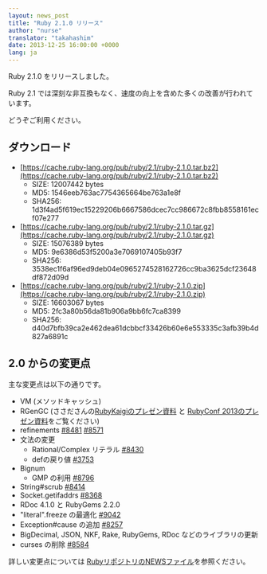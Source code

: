 ```yaml
---
layout: news_post
title: "Ruby 2.1.0 リリース"
author: "nurse"
translator: "takahashim"
date: 2013-12-25 16:00:00 +0000
lang: ja
---
```


Ruby 2.1.0 をリリースしました。

Ruby 2.1 では深刻な非互換もなく、速度の向上を含めた多くの改善が行われています。

どうぞご利用ください。

## ダウンロード

* [https://cache.ruby-lang.org/pub/ruby/2.1/ruby-2.1.0.tar.bz2](https://cache.ruby-lang.org/pub/ruby/2.1/ruby-2.1.0.tar.bz2)
  * SIZE:   12007442 bytes
  * MD5:    1546eeb763ac7754365664be763a1e8f
  * SHA256: 1d3f4ad5f619ec15229206b6667586dcec7cc986672c8fbb8558161ecf07e277
* [https://cache.ruby-lang.org/pub/ruby/2.1/ruby-2.1.0.tar.gz](https://cache.ruby-lang.org/pub/ruby/2.1/ruby-2.1.0.tar.gz)
  * SIZE:   15076389 bytes
  * MD5:    9e6386d53f5200a3e7069107405b93f7
  * SHA256: 3538ec1f6af96ed9deb04e0965274528162726cc9ba3625dcf23648df872d09d
* [https://cache.ruby-lang.org/pub/ruby/2.1/ruby-2.1.0.zip](https://cache.ruby-lang.org/pub/ruby/2.1/ruby-2.1.0.zip)
  * SIZE:   16603067 bytes
  * MD5:    2fc3a80b56da81b906a9bb6fc7ca8399
  * SHA256: d40d7bfb39ca2e462dea61dcbbcf33426b60e6e553335c3afb39b4d827a6891c

## 2.0 からの変更点

主な変更点は以下の通りです。

* VM (メソッドキャッシュ)
* RGenGC (ささださんの[RubyKaigiのプレゼン資料](http://rubykaigi.org/2013/talk/S73) と [RubyConf 2013のプレゼン資料](http://www.atdot.net/~ko1/activities/rubyconf2013-ko1_pub.pdf)をご覧ください)
* refinements [#8481](https://bugs.ruby-lang.org/issues/8481) [#8571](https://bugs.ruby-lang.org/issues/8571)
* 文法の変更
  * Rational/Complex リテラル [#8430](https://bugs.ruby-lang.org/issues/8430)
  * defの戻り値 [#3753](https://bugs.ruby-lang.org/issues/3753)
* Bignum
  * GMP の利用 [#8796](https://bugs.ruby-lang.org/issues/8796)
* String#scrub [#8414](https://bugs.ruby-lang.org/issues/8414)
* Socket.getifaddrs [#8368](https://bugs.ruby-lang.org/issues/8368)
* RDoc 4.1.0 と RubyGems 2.2.0
* "literal".freeze の最適化 [#9042](https://bugs.ruby-lang.org/issues/9042)
* Exception#cause の追加 [#8257](https://bugs.ruby-lang.org/issues/8257)
* BigDecimal, JSON, NKF, Rake, RubyGems, RDoc などのライブラリの更新
* curses の削除 [#8584](https://bugs.ruby-lang.org/issues/8584)

詳しい変更点については [RubyリポジトリのNEWSファイル](https://github.com/ruby/ruby/blob/v2_1_0/NEWS)を参照ください。
